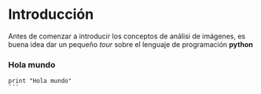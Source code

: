 # Introducción

Antes de comenzar a introducir los conceptos de análisi de imágenes, es buena idea dar un pequeño *tour* sobre el lenguaje de programación **python**

### Hola mundo

```
print "Hola mundo"
´´´